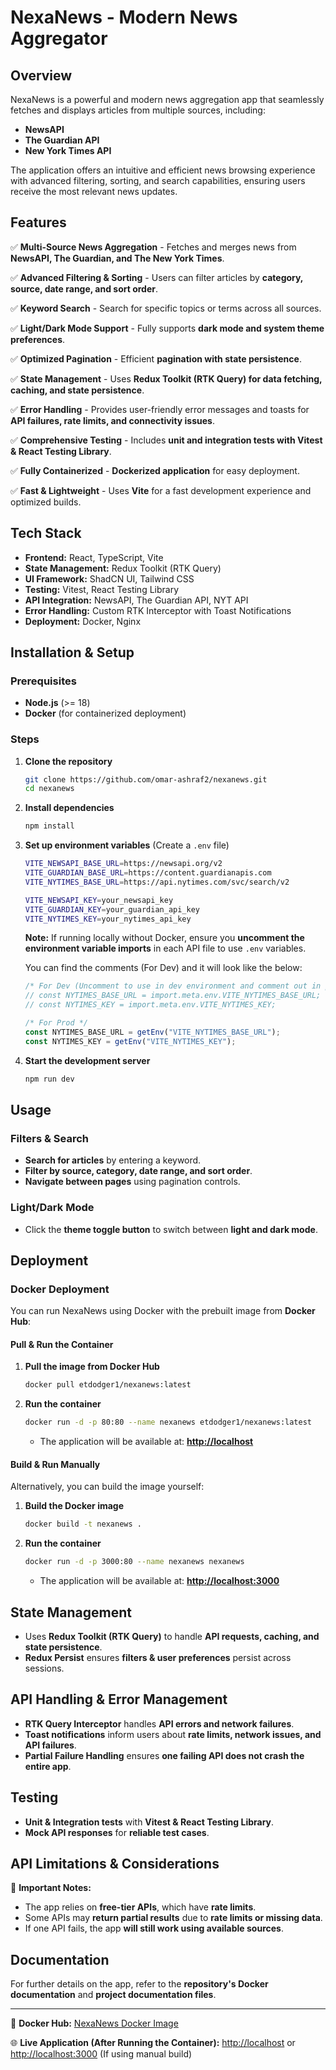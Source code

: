 # NexaNews - Modern News Aggregator

## Overview

NexaNews is a powerful and modern news aggregation app that seamlessly fetches and displays articles from multiple sources, including:

- **NewsAPI**
- **The Guardian API**
- **New York Times API**

The application offers an intuitive and efficient news browsing experience with advanced filtering, sorting, and search capabilities, ensuring users receive the most relevant news updates.

## Features

✅ **Multi-Source News Aggregation** - Fetches and merges news from **NewsAPI, The Guardian, and The New York Times**.

✅ **Advanced Filtering & Sorting** - Users can filter articles by **category, source, date range, and sort order**.

✅ **Keyword Search** - Search for specific topics or terms across all sources.

✅ **Light/Dark Mode Support** - Fully supports **dark mode and system theme preferences**.

✅ **Optimized Pagination** - Efficient **pagination with state persistence**.

✅ **State Management** - Uses **Redux Toolkit (RTK Query) for data fetching, caching, and state persistence**.

✅ **Error Handling** - Provides user-friendly error messages and toasts for **API failures, rate limits, and connectivity issues**.

✅ **Comprehensive Testing** - Includes **unit and integration tests with Vitest & React Testing Library**.

✅ **Fully Containerized** - **Dockerized application** for easy deployment.

✅ **Fast & Lightweight** - Uses **Vite** for a fast development experience and optimized builds.

## Tech Stack

- **Frontend:** React, TypeScript, Vite
- **State Management:** Redux Toolkit (RTK Query)
- **UI Framework:** ShadCN UI, Tailwind CSS
- **Testing:** Vitest, React Testing Library
- **API Integration:** NewsAPI, The Guardian API, NYT API
- **Error Handling:** Custom RTK Interceptor with Toast Notifications
- **Deployment:** Docker, Nginx

## Installation & Setup

### Prerequisites

- **Node.js** (>= 18)
- **Docker** (for containerized deployment)

### Steps

1. **Clone the repository**

   ```sh
   git clone https://github.com/omar-ashraf2/nexanews.git
   cd nexanews
   ```

2. **Install dependencies**

   ```sh
   npm install
   ```

3. **Set up environment variables** (Create a `.env` file)

   ```sh
   VITE_NEWSAPI_BASE_URL=https://newsapi.org/v2
   VITE_GUARDIAN_BASE_URL=https://content.guardianapis.com
   VITE_NYTIMES_BASE_URL=https://api.nytimes.com/svc/search/v2

   VITE_NEWSAPI_KEY=your_newsapi_key
   VITE_GUARDIAN_KEY=your_guardian_api_key
   VITE_NYTIMES_KEY=your_nytimes_api_key
   ```

   **Note:** If running locally without Docker, ensure you **uncomment the environment variable imports** in each API file to use `.env` variables.

   You can find the comments (For Dev) and it will look like the below:

   ```js
   /* For Dev (Uncomment to use in dev environment and comment out in prod) */
   // const NYTIMES_BASE_URL = import.meta.env.VITE_NYTIMES_BASE_URL;
   // const NYTIMES_KEY = import.meta.env.VITE_NYTIMES_KEY;

   /* For Prod */
   const NYTIMES_BASE_URL = getEnv("VITE_NYTIMES_BASE_URL");
   const NYTIMES_KEY = getEnv("VITE_NYTIMES_KEY");
   ```

4. **Start the development server**

   ```sh
   npm run dev
   ```

## Usage

### Filters & Search

- **Search for articles** by entering a keyword.
- **Filter by source, category, date range, and sort order**.
- **Navigate between pages** using pagination controls.

### Light/Dark Mode

- Click the **theme toggle button** to switch between **light and dark mode**.

## Deployment

### Docker Deployment

You can run NexaNews using Docker with the prebuilt image from **Docker Hub**:

#### Pull & Run the Container

1. **Pull the image from Docker Hub**
   ```sh
   docker pull etdodger1/nexanews:latest
   ```
2. **Run the container**

   ```sh
   docker run -d -p 80:80 --name nexanews etdodger1/nexanews:latest
   ```

   - The application will be available at: **[http://localhost](http://localhost)**

#### Build & Run Manually

Alternatively, you can build the image yourself:

1. **Build the Docker image**
   ```sh
   docker build -t nexanews .
   ```
2. **Run the container**

   ```sh
   docker run -d -p 3000:80 --name nexanews nexanews
   ```

   - The application will be available at: **[http://localhost:3000](http://localhost:3000)**

## State Management

- Uses **Redux Toolkit (RTK Query)** to handle **API requests, caching, and state persistence**.
- **Redux Persist** ensures **filters & user preferences** persist across sessions.

## API Handling & Error Management

- **RTK Query Interceptor** handles **API errors and network failures**.
- **Toast notifications** inform users about **rate limits, network issues, and API failures**.
- **Partial Failure Handling** ensures **one failing API does not crash the entire app**.

## Testing

- **Unit & Integration tests** with **Vitest & React Testing Library**.
- **Mock API responses** for **reliable test cases**.

## API Limitations & Considerations

🚨 **Important Notes:**

- The app relies on **free-tier APIs**, which have **rate limits**.
- Some APIs may **return partial results** due to **rate limits or missing data**.
- If one API fails, the app **will still work using available sources**.

## Documentation

For further details on the app, refer to the **repository's Docker documentation** and **project documentation files**.

---

🐳 **Docker Hub:** [NexaNews Docker Image](https://hub.docker.com/repository/docker/etdodger1/nexanews/general)

🌐 **Live Application (After Running the Container):** [http://localhost](http://localhost) or [http://localhost:3000](http://localhost:3000) (If using manual build)
